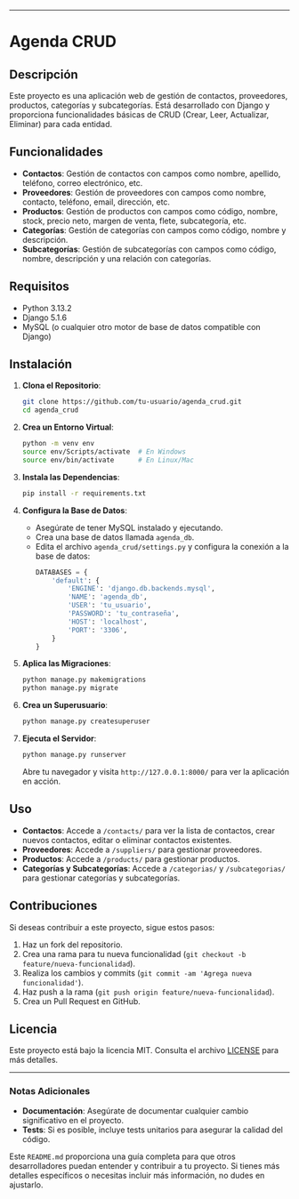 
---

# Agenda CRUD

## Descripción
Este proyecto es una aplicación web de gestión de contactos, proveedores, productos, categorías y subcategorías. Está desarrollado con Django y proporciona funcionalidades básicas de CRUD (Crear, Leer, Actualizar, Eliminar) para cada entidad.

## Funcionalidades
- **Contactos**: Gestión de contactos con campos como nombre, apellido, teléfono, correo electrónico, etc.
- **Proveedores**: Gestión de proveedores con campos como nombre, contacto, teléfono, email, dirección, etc.
- **Productos**: Gestión de productos con campos como código, nombre, stock, precio neto, margen de venta, flete, subcategoría, etc.
- **Categorías**: Gestión de categorías con campos como código, nombre y descripción.
- **Subcategorías**: Gestión de subcategorías con campos como código, nombre, descripción y una relación con categorías.

## Requisitos
- Python 3.13.2
- Django 5.1.6
- MySQL (o cualquier otro motor de base de datos compatible con Django)

## Instalación
1. **Clona el Repositorio**:
   ```bash
   git clone https://github.com/tu-usuario/agenda_crud.git
   cd agenda_crud
   ```

2. **Crea un Entorno Virtual**:
   ```bash
   python -m venv env
   source env/Scripts/activate  # En Windows
   source env/bin/activate      # En Linux/Mac
   ```

3. **Instala las Dependencias**:
   ```bash
   pip install -r requirements.txt
   ```

4. **Configura la Base de Datos**:
   - Asegúrate de tener MySQL instalado y ejecutando.
   - Crea una base de datos llamada `agenda_db`.
   - Edita el archivo `agenda_crud/settings.py` y configura la conexión a la base de datos:
     ```python
     DATABASES = {
         'default': {
             'ENGINE': 'django.db.backends.mysql',
             'NAME': 'agenda_db',
             'USER': 'tu_usuario',
             'PASSWORD': 'tu_contraseña',
             'HOST': 'localhost',
             'PORT': '3306',
         }
     }
     ```

5. **Aplica las Migraciones**:
   ```bash
   python manage.py makemigrations
   python manage.py migrate
   ```

6. **Crea un Superusuario**:
   ```bash
   python manage.py createsuperuser
   ```

7. **Ejecuta el Servidor**:
   ```bash
   python manage.py runserver
   ```

   Abre tu navegador y visita `http://127.0.0.1:8000/` para ver la aplicación en acción.

## Uso
- **Contactos**: Accede a `/contacts/` para ver la lista de contactos, crear nuevos contactos, editar o eliminar contactos existentes.
- **Proveedores**: Accede a `/suppliers/` para gestionar proveedores.
- **Productos**: Accede a `/products/` para gestionar productos.
- **Categorías y Subcategorías**: Accede a `/categorias/` y `/subcategorias/` para gestionar categorías y subcategorías.

## Contribuciones
Si deseas contribuir a este proyecto, sigue estos pasos:
1. Haz un fork del repositorio.
2. Crea una rama para tu nueva funcionalidad (`git checkout -b feature/nueva-funcionalidad`).
3. Realiza los cambios y commits (`git commit -am 'Agrega nueva funcionalidad'`).
4. Haz push a la rama (`git push origin feature/nueva-funcionalidad`).
5. Crea un Pull Request en GitHub.

## Licencia
Este proyecto está bajo la licencia MIT. Consulta el archivo [LICENSE](LICENSE) para más detalles.

---

### Notas Adicionales
- **Documentación**: Asegúrate de documentar cualquier cambio significativo en el proyecto.
- **Tests**: Si es posible, incluye tests unitarios para asegurar la calidad del código.

Este `README.md` proporciona una guía completa para que otros desarrolladores puedan entender y contribuir a tu proyecto. Si tienes más detalles específicos o necesitas incluir más información, no dudes en ajustarlo.

